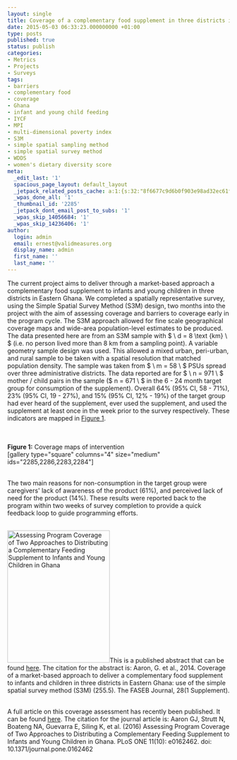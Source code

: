 ```yaml
---
layout: single
title: Coverage of a complementary food supplement in three districts in Eastern Ghana
date: 2015-05-03 06:33:23.000000000 +01:00
type: posts
published: true
status: publish
categories:
- Metrics
- Projects
- Surveys
tags:
- barriers
- complementary food
- coverage
- Ghana
- infant and young child feeding
- IYCF
- MPI
- multi-dimensional poverty index
- S3M
- simple spatial sampling method
- simple spatial survey method
- WDDS
- women's dietary diversity score
meta:
  _edit_last: '1'
  spacious_page_layout: default_layout
  _jetpack_related_posts_cache: a:1:{s:32:"8f6677c9d6b0f903e98ad32ec61f8deb";a:2:{s:7:"expires";i:1506315256;s:7:"payload";a:3:{i:0;a:1:{s:2:"id";i:483;}i:1;a:1:{s:2:"id";i:471;}i:2;a:1:{s:2:"id";i:1173;}}}}
  _wpas_done_all: '1'
  _thumbnail_id: '2285'
  _jetpack_dont_email_post_to_subs: '1'
  _wpas_skip_14056684: '1'
  _wpas_skip_14236406: '1'
author:
  login: admin
  email: ernest@validmeasures.org
  display_name: admin
  first_name: ''
  last_name: ''
---
```

<p>The current project aims to deliver through a market-based approach a complementary food supplement to infants and young children in three districts in Eastern Ghana. We completed a spatially representative survey, using the Simple Spatial Survey Method (S3M) design, two months into the project with the aim of assessing coverage and barriers to coverage early in the program cycle. The S3M approach allowed for fine scale geographical coverage maps and wide-area population-level estimates to be produced. The data presented here are from an S3M sample with $ \ d = 8 \text {km} \ $ (i.e. no person lived more than 8 km from a sampling point). A variable geometry sample design was used. This allowed a mixed urban, peri-urban, and rural sample to be taken with a spatial resolution that matched population density. The sample was taken from $ \ m = 58 \ $ PSUs spread over three administrative districts. The data reported are for $ \ n = 971 \ $ mother / child pairs in the sample ($ n = 671 \ $ in the 6 - 24 month target group for consumption of the supplement). Overall 64% (95% CI, 58 - 71%), 23% (95% CI, 19 - 27%), and 15% (95% CI, 12% - 19%) of the target group had ever heard of the supplement, ever used the supplement, and used the supplement at least once in the week prior to the survey respectively. These indicators are mapped in <a href="#FIG1">Figure 1</a>.</p>
<p>&nbsp;<br />
<a id="FIG1"></a><br />
<strong>Figure 1:</strong> Coverage maps of intervention<br />
[gallery type="square" columns="4" size="medium" ids="2285,2286,2283,2284"]</p>
<p>&nbsp;<br />
The two main reasons for non-consumption in the target group were caregivers' lack of awareness of the product (61%), and perceived lack of need for the product (14%). These results were reported back to the program within two weeks of survey completion to provide a quick feedback loop to guide programming efforts.</p>
<p>&nbsp;<br />
<a href="http://journals.plos.org/plosone/article/asset?id=10.1371/journal.pone.0162462.PDF"><img src="{{ site.baseurl }}/assets/journal.pone_.0162462-232x300.png" alt="Assessing Program Coverage of Two Approaches to Distributing a Complementary Feeding Supplement to Infants and Young Children in Ghana" width="232" height="300" class="alignright size-medium wp-image-2301" /></a>This is a published abstract that can be found <a href="http://www.fasebj.org/content/28/1_Supplement/255.5.abstract?sid=b3bc32c3-eda7-4d82-bd85-14b8e4e3078e" target="_blank">here</a>. The citation for the abstract is: Aaron, G. et al., 2014. Coverage of a market-based approach to deliver a complementary food supplement to infants and children in three districts in Eastern Ghana: use of the simple spatial survey method (S3M) (255.5). The FASEB Journal, 28(1 Supplement).</p>
<p>&nbsp;<br />
A full article on this coverage assessment has recently been published. It can be found <a href="http://journals.plos.org/plosone/article?id=10.1371/journal.pone.0162462" target="_blank">here</a>. The citation for the journal article is: Aaron GJ, Strutt N, Boateng NA, Guevarra E, Siling K, et al. (2016) Assessing Program Coverage of Two Approaches to Distributing a Complementary Feeding Supplement to Infants and Young Children in Ghana. PLoS ONE 11(10): e0162462. doi: 10.1371/journal.pone.0162462</p>
<p>&nbsp;<br />
&nbsp;</p>
